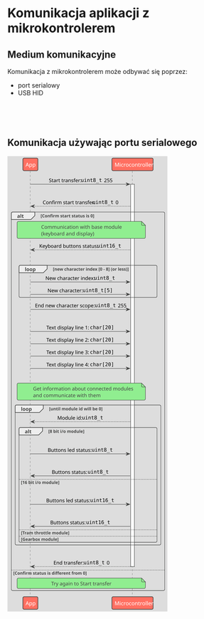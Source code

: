 # Komunikacja aplikacji z mikrokontrolerem

## Medium komunikacyjne

Komunikacja z mikrokontrolerem może odbywać się poprzez:
- port serialowy
- USB HID

&nbsp;

&nbsp;

## Komunikacja używając portu serialowego

![Communication by serial port](diagrams/Serial%20communcation.svg)





